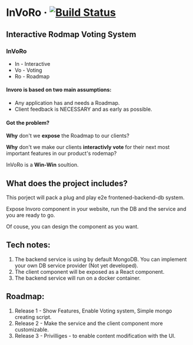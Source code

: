 
# InVoRo &middot; [![Build Status](https://travis-ci.com/YogiBear52/InVoRo.svg?branch=master)](https://travis-ci.com/YogiBear52/InVoRo)


## Interactive Rodmap Voting System

### InVoRo
- In - Interactive
- Vo - Voting
- Ro - Roadmap

#### Invoro is based on two main assumptions:
- Any application has and needs a Roadmap.
- Client feedback is NECESSARY and as early as possible.

#### Got the problem?
<b>Why</b> don't we <b>expose</b> the Roadmap to our clients?

<b>Why</b> don't we make our clients <b>interactivly vote </b> for their next most important features in our product's rodemap?

InVoRo is a <b>Win-Win</b> soultion.


## What does the project includes?
This porject will pack a plug and play e2e frontened-backend-db system.

Expose Invoro component in your website, run the DB and the service and you are ready to go.

Of couse, you can design the component as you want.


## Tech notes:
1. The backend service is using by default MongoDB. You can implement your own DB service provider (Not yet developed).
2. The client component will be exposed as a React component.
3. The backend service will run on a docker container.


## Roadmap:
1. Release 1 - Show Features, Enable Voting system, Simple mongo creating script.
2. Release 2 - Make the service and the client component more customizable.
3. Release 3 - Privilliges - to enable content modification with the UI.

